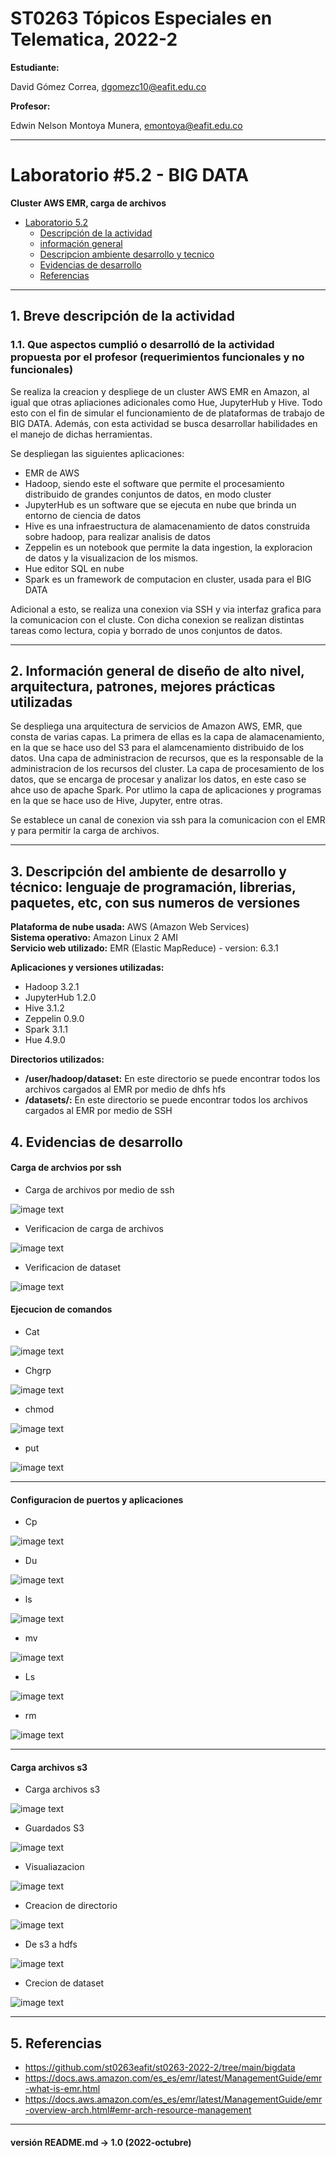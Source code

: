 # ST0263 Tópicos Especiales en Telematica, 2022-2

__Estudiante:__

 David Gómez Correa, dgomezc10@eafit.edu.co  

__Profesor:__

 Edwin Nelson Montoya Munera, emontoya@eafit.edu.co

---

# Laboratorio #5.2 - BIG DATA 
__Cluster AWS EMR, carga de archivos__

- [Laboratorio 5.2](#laboratorio-5---big-data)
  - [Descripción de la actividad](#1-breve-descripción-de-la-actividad)
  - [información general](#2-información-general-de-diseño-de-alto-nivel-arquitectura-patrones-mejores-prácticas-utilizadas)
  - [Descripcion ambiente desarrollo y tecnico](#3-descripción-del-ambiente-de-desarrollo-y-técnico-lenguaje-de-programación-librerias-paquetes-etc-con-sus-numeros-de-versiones)
  - [Evidencias de desarrollo](#4-evidencias-de-desarrollo)
  - [Referencias](#5-referencias)

--- 

  
## 1. Breve descripción de la actividad  
  
### 1.1. Que aspectos cumplió o desarrolló de la actividad propuesta por el profesor (requerimientos funcionales y no funcionales)  

Se realiza la creacion y despliege de un cluster AWS EMR en Amazon, al igual que otras apliaciones adicionales como Hue, JupyterHub y Hive. Todo esto con el fin de simular el funcionamiento de de plataformas de trabajo de BIG DATA. Además, con esta actividad se busca desarrollar habilidades en el manejo de dichas herramientas.

Se despliegan las siguientes aplicaciones:
- EMR de AWS
- Hadoop, siendo este el software que permite el procesamiento distribuido de grandes conjuntos de datos, en modo cluster
- JupyterHub es un software que se ejecuta en nube que brinda un entorno de ciencia de datos
- Hive es una infraestructura de alamacenamiento de datos construida sobre hadoop, para realizar analisis de datos
- Zeppelin es un notebook que permite la data ingestion, la exploracion de datos y la visualizacion de los mismos.
- Hue editor SQL en nube
- Spark es un framework de computacion en cluster, usada para el BIG DATA

Adicional a esto, se realiza una conexion via SSH y via interfaz grafica para la comunicacion con el cluste. Con dicha conexion se realizan distintas tareas como lectura, copia y borrado de unos conjuntos de datos.

---  
  
## 2. Información general de diseño de alto nivel, arquitectura, patrones, mejores prácticas utilizadas 
Se despliega una arquitectura de servicios de Amazon AWS, EMR, que consta de varias capas. La primera de ellas es la capa de alamacenamiento, en la que se hace uso del S3 para el alamcenamiento distribuido de los datos. Una capa de administracion de recursos, que es la responsable de la administracion de los recursos del cluster. La capa de procesamiento de los datos, que se encarga de procesar y analizar los datos, en este caso se ahce uso de apache Spark. Por utlimo la capa de aplicaciones y programas en la que se hace uso de Hive, Jupyter, entre otras.

Se establece un canal de conexion via ssh para la comunicacion con el EMR y para permitir la carga de archivos.

---  
  
## 3. Descripción del ambiente de desarrollo y técnico: lenguaje de programación, librerias, paquetes, etc, con sus numeros de versiones 
  
**Plataforma de nube usada:** AWS (Amazon Web Services)  
**Sistema operativo:**  Amazon Linux 2 AMI  
**Servicio web utilizado:** EMR (Elastic MapReduce) - version: 6.3.1

__Aplicaciones y versiones utilizadas:__

- Hadoop 3.2.1
- JupyterHub 1.2.0
- Hive 3.1.2
- Zeppelin 0.9.0
- Spark 3.1.1
- Hue 4.9.0

__Directorios utilizados:__

- **/user/hadoop/dataset:** En este directorio se puede encontrar todos los archivos cargados al EMR por medio de dhfs hfs
- **/datasets/:** En este directorio se puede encontrar todos los archivos cargados al EMR por medio de SSH
  
## 4. Evidencias de desarrollo  

#### **Carga de archvios por ssh**  
* Carga de archivos por medio de ssh 

![image text](https://raw.githubusercontent.com/dgomezc1/st0263/main/Laboratorios/Laboratorio_5/img/2_part_hdfs/carga_scp.png)  
  
* Verificacion de carga de archivos 

![image text](https://raw.githubusercontent.com/dgomezc1/st0263/main/Laboratorios/Laboratorio_5/img/2_part_hdfs/Captura%20de%20pantalla%202022-10-29%20105305.png)  

* Verificacion de dataset 

![image text](https://raw.githubusercontent.com/dgomezc1/st0263/main/Laboratorios/Laboratorio_5/img/2_part_hdfs/dataset_local.png) 
    

#### **Ejecucion de comandos**

* Cat

![image text](https://raw.githubusercontent.com/dgomezc1/st0263/main/Laboratorios/Laboratorio_5/img/2_part_hdfs/cat.png)  
  
* Chgrp

![image text](https://raw.githubusercontent.com/dgomezc1/st0263/main/Laboratorios/Laboratorio_5/img/2_part_hdfs/chgrp.png)  
  
* chmod

![image text](https://raw.githubusercontent.com/dgomezc1/st0263/main/Laboratorios/Laboratorio_5/img/2_part_hdfs/chmod.png)  
  
* put

![image text](https://raw.githubusercontent.com/dgomezc1/st0263/main/Laboratorios/Laboratorio_5/img/2_part_hdfs/copiado_manual.png)  
  
---

#### **Configuracion de puertos y aplicaciones**  
  
* Cp 

![image text](https://raw.githubusercontent.com/dgomezc1/st0263/main/Laboratorios/Laboratorio_5/img/2_part_hdfs/cp3.png)  
  
* Du

![image text](https://github.com/dgomezc1/st0263/blob/main/Laboratorios/Laboratorio_5/img/2_part_hdfs/du.png)  
 

* ls

![image text](https://raw.githubusercontent.com/dgomezc1/st0263/main/Laboratorios/Laboratorio_5/img/2_part_hdfs/listado_zip.png)  
  
* mv 

![image text](https://raw.githubusercontent.com/dgomezc1/st0263/main/Laboratorios/Laboratorio_5/img/2_part_hdfs/mv.png)  
  
* Ls

![image text](https://raw.githubusercontent.com/dgomezc1/st0263/main/Laboratorios/Laboratorio_5/img/2_part_hdfs/recursiva.png)  
  
* rm

![image text](https://raw.githubusercontent.com/dgomezc1/st0263/main/Laboratorios/Laboratorio_5/img/2_part_hdfs/rm.png)  
    

---

#### **Carga archivos s3** 
  
* Carga archivos s3 

![image text](https://raw.githubusercontent.com/dgomezc1/st0263/main/Laboratorios/Laboratorio_5/img/2_part_hdfs/carga_carpeta_s3.png)  

* Guardados S3 

![image text](https://raw.githubusercontent.com/dgomezc1/st0263/main/Laboratorios/Laboratorio_5/img/2_part_hdfs/guardados_s3.png)  

* Visualiazacion

![image text](https://raw.githubusercontent.com/dgomezc1/st0263/main/Laboratorios/Laboratorio_5/img/2_part_hdfs/contenido.png)  

* Creacion de directorio 

![image text](https://raw.githubusercontent.com/dgomezc1/st0263/main/Laboratorios/Laboratorio_5/img/2_part_hdfs/s3_Directorio.png)  


* De s3 a hdfs  

![image text](https://raw.githubusercontent.com/dgomezc1/st0263/main/Laboratorios/Laboratorio_5/img/2_part_hdfs/s3_a_hdfs.png)  

* Crecion de dataset 

![image text](https://raw.githubusercontent.com/dgomezc1/st0263/main/Laboratorios/Laboratorio_5/img/2_part_hdfs/Creacion_datasets.png)

---

## 5. Referencias
- https://github.com/st0263eafit/st0263-2022-2/tree/main/bigdata
- https://docs.aws.amazon.com/es_es/emr/latest/ManagementGuide/emr-what-is-emr.html
- https://docs.aws.amazon.com/es_es/emr/latest/ManagementGuide/emr-overview-arch.html#emr-arch-resource-management

---
#### versión README.md -> 1.0 (2022-octubre)
  
